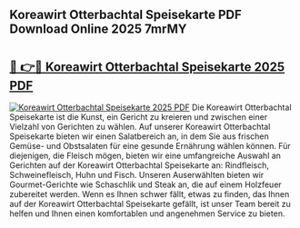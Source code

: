 ## Koreawirt Otterbachtal Speisekarte PDF Download Online 2025 7mrMY

# <h2><a href="http://gc6car.nevu.top/?p=Koreawirt+Otterbachtal+Speisekarte">🔗 👉🔴 Koreawirt Otterbachtal Speisekarte 2025 PDF</a></h2>

[![Koreawirt Otterbachtal Speisekarte 2025 PDF](https://i.imgur.com/dBaPXMq.png)](http://gc6car.nevu.top/?p=Koreawirt+Otterbachtal+Speisekarte)
Die Koreawirt Otterbachtal Speisekarte ist die Kunst, ein Gericht zu kreieren und zwischen einer Vielzahl von Gerichten zu wählen. Auf unserer Koreawirt Otterbachtal Speisekarte bieten wir einen Salatbereich an, in dem Sie aus frischen Gemüse- und Obstsalaten für eine gesunde Ernährung wählen können. Für diejenigen, die Fleisch mögen, bieten wir eine umfangreiche Auswahl an Gerichten auf der Koreawirt Otterbachtal Speisekarte an: Rindfleisch, Schweinefleisch, Huhn und Fisch. Unseren Auserwählten bieten wir Gourmet-Gerichte wie Schaschlik und Steak an, die auf einem Holzfeuer zubereitet werden. Wenn es Ihnen schwer fällt, etwas zu finden, das Ihnen auf der Koreawirt Otterbachtal Speisekarte gefällt, ist unser Team bereit zu helfen und Ihnen einen komfortablen und angenehmen Service zu bieten.
